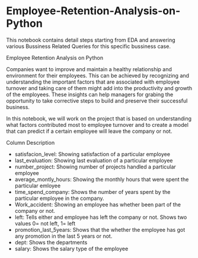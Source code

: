 # Employee-Retention-Analysis-on-Python
 This notebook contains detail steps starting from EDA and answering various Bussiness Related Queries for this specific bussiness case. 
 
 Employee Retention Analysis on Python

Companies want to improve and maintain a healthy relationship and environment for their employees. This can be achieved by recognizing and understanding the important factors that are associated with employee turnover and taking care of them might add into the productivity and growth of the employees. These insights can help managers for grabing the opportunity to take corrective steps to build and preserve their successful business. 

In this notebook, we will work on the project that is based on understanding what factors contributed most to employee turnover and to create a model that can predict if a certain employee will leave the company or not.

Column Description

- satisfacion_level: Showing satisfaction of a particular employee
- last_evaluation: Showing last evaluation of a particular employee
- number_project: Showing number of projects handled a particular employee
- average_montly_hours: Showing the monthly hours that were spent the particular emloyee
- time_spend_company: Shows the number of years spent by the particular employee in the company.
- Work_accident: Showing an employee has whether been part of the company or not.
- left: Tells either and employee has left the company or not. Shows two values 0= not left, 1= left
- promotion_last_5years: Shows that the whether the employee has got any promotion in the last 5 years or not.
- dept: Shows the departments
- salary: Shows the salary type of the employee

